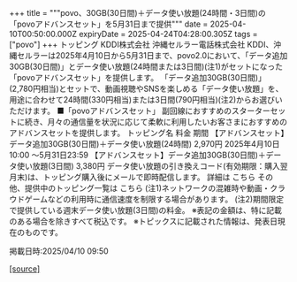 +++
title = """povo、30GB(30日間)＋データ使い放題(24時間・3日間)の「povoアドバンスセット」を5月31日まで提供"""
date = 2025-04-10T00:50:00.000Z
expiryDate = 2025-04-24T04:28:00.305Z
tags = ["povo"]
+++
トッピング KDDI株式会社 沖縄セルラー電話株式会社 KDDI、沖縄セルラーは2025年4月10日から5月31日まで、povo2.0において、「データ追加30GB(30日間)」とデータ使い放題(24時間または3日間)(注1)がセットになった「povoアドバンスセット」を提供します。 「データ追加30GB(30日間)」(2,780円相当)とセットで、動画視聴やSNSを楽しめる「データ使い放題」を、用途に合わせて24時間(330円相当)または3日間(790円相当)(注2)からお選びいただけます。 ■「povoアドバンスセット」 副回線におすすめのスターターセットに続き、月々の通信量を状況に応じて柔軟に利用したいお客さまにおすすめのアドバンスセットを提供します。 トッピング名 料金 期間 【アドバンスセット】データ追加30GB(30日間)＋データ使い放題(24時間) 2,970円 2025年4月10日10:00 ～5月31日23:59 【アドバンスセット】データ追加30GB(30日間)＋データ使い放題(3日間) 3,380円 データ使い放題の引き換えコード(有効期限：購入翌月末)は、トッピング購入後にメールで即時配信します。 詳細は こちら その他、提供中のトッピング一覧は こちら (注1)ネットワークの混雑時や動画・クラウドゲームなどの利用時に通信速度を制限する場合があります。 (注2)期間限定で提供している週末データ使い放題(3日間)の料金。 ※表記の金額は、特に記載のある場合を除きすべて税込です。 ※トピックスに記載された情報は、発表日現在のものです。

掲載日時:2025/04/10 09:50

[[source]](https://povo.jp/news/newsrelease/20250410_01/)

